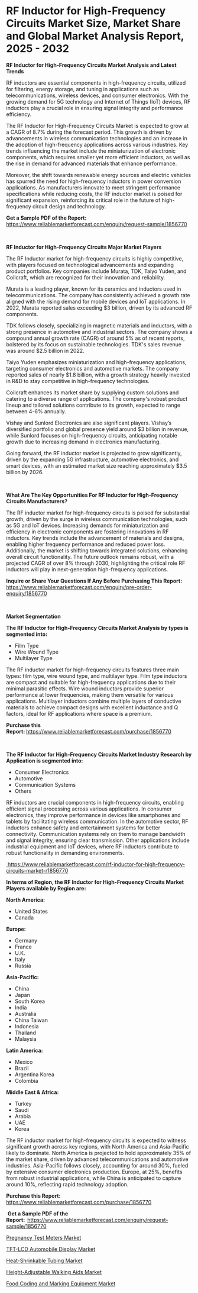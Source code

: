 <p><h1>RF Inductor for High-Frequency Circuits Market Size, Market Share and Global Market Analysis Report, 2025 - 2032</h1></p><p><strong>RF Inductor for High-Frequency Circuits Market Analysis and Latest Trends</strong></p>
<p><p>RF inductors are essential components in high-frequency circuits, utilized for filtering, energy storage, and tuning in applications such as telecommunications, wireless devices, and consumer electronics. With the growing demand for 5G technology and Internet of Things (IoT) devices, RF inductors play a crucial role in ensuring signal integrity and performance efficiency.</p><p>The RF Inductor for High-Frequency Circuits Market is expected to grow at a CAGR of 8.7% during the forecast period. This growth is driven by advancements in wireless communication technologies and an increase in the adoption of high-frequency applications across various industries. Key trends influencing the market include the miniaturization of electronic components, which requires smaller yet more efficient inductors, as well as the rise in demand for advanced materials that enhance performance.</p><p>Moreover, the shift towards renewable energy sources and electric vehicles has spurred the need for high-frequency inductors in power conversion applications. As manufacturers innovate to meet stringent performance specifications while reducing costs, the RF inductor market is poised for significant expansion, reinforcing its critical role in the future of high-frequency circuit design and technology.</p></p>
<p><strong>Get a Sample PDF of the Report:&nbsp;</strong> <a href="https://www.reliablemarketforecast.com/enquiry/request-sample/1856770?utm_campaign=1833&utm_medium=2&utm_source=Github&utm_content=ia&utm_term=08012025&utm_id=rf-inductor-for-high-frequency-circuits">https://www.reliablemarketforecast.com/enquiry/request-sample/1856770</a></p>
<p>&nbsp;</p>
<p><strong>RF Inductor for High-Frequency Circuits Major Market Players</strong></p>
<p><p>The RF Inductor market for high-frequency circuits is highly competitive, with players focused on technological advancements and expanding product portfolios. Key companies include Murata, TDK, Taiyo Yuden, and Coilcraft, which are recognized for their innovation and reliability.</p><p>Murata is a leading player, known for its ceramics and inductors used in telecommunications. The company has consistently achieved a growth rate aligned with the rising demand for mobile devices and IoT applications. In 2022, Murata reported sales exceeding $3 billion, driven by its advanced RF components.</p><p>TDK follows closely, specializing in magnetic materials and inductors, with a strong presence in automotive and industrial sectors. The company shows a compound annual growth rate (CAGR) of around 5% as of recent reports, bolstered by its focus on sustainable technologies. TDK's sales revenue was around $2.5 billion in 2022.</p><p>Taiyo Yuden emphasizes miniaturization and high-frequency applications, targeting consumer electronics and automotive markets. The company reported sales of nearly $1.8 billion, with a growth strategy heavily invested in R&D to stay competitive in high-frequency technologies.</p><p>Coilcraft enhances its market share by supplying custom solutions and catering to a diverse range of applications. The company's robust product lineup and tailored solutions contribute to its growth, expected to range between 4-6% annually.</p><p>Vishay and Sunlord Electronics are also significant players. Vishay’s diversified portfolio and global presence yield around $3 billion in revenue, while Sunlord focuses on high-frequency circuits, anticipating notable growth due to increasing demand in electronics manufacturing.</p><p>Going forward, the RF inductor market is projected to grow significantly, driven by the expanding 5G infrastructure, automotive electronics, and smart devices, with an estimated market size reaching approximately $3.5 billion by 2026.</p></p>
<p>&nbsp;</p>
<p><strong>What Are The Key Opportunities For RF Inductor for High-Frequency Circuits Manufacturers?</strong></p>
<p><p>The RF inductor market for high-frequency circuits is poised for substantial growth, driven by the surge in wireless communication technologies, such as 5G and IoT devices. Increasing demands for miniaturization and efficiency in electronic components are fostering innovations in RF inductors. Key trends include the advancement of materials and designs, enabling higher frequency performance and reduced power loss. Additionally, the market is shifting towards integrated solutions, enhancing overall circuit functionality. The future outlook remains robust, with a projected CAGR of over 8% through 2030, highlighting the critical role RF inductors will play in next-generation high-frequency applications.</p></p>
<p><strong>Inquire or Share Your Questions If Any Before Purchasing This Report:</strong> <a href="https://www.reliablemarketforecast.com/enquiry/pre-order-enquiry/1856770?utm_campaign=1833&utm_medium=2&utm_source=Github&utm_content=ia&utm_term=08012025&utm_id=rf-inductor-for-high-frequency-circuits">https://www.reliablemarketforecast.com/enquiry/pre-order-enquiry/1856770</a></p>
<p>&nbsp;</p>
<p><strong>Market Segmentation</strong></p>
<p><strong>The RF Inductor for High-Frequency Circuits Market Analysis by types is segmented into:</strong></p>
<p><ul><li>Film Type</li><li>Wire Wound Type</li><li>Multilayer Type</li></ul></p>
<p><p>The RF inductor market for high-frequency circuits features three main types: film type, wire wound type, and multilayer type. Film type inductors are compact and suitable for high-frequency applications due to their minimal parasitic effects. Wire wound inductors provide superior performance at lower frequencies, making them versatile for various applications. Multilayer inductors combine multiple layers of conductive materials to achieve compact designs with excellent inductance and Q factors, ideal for RF applications where space is a premium.</p></p>
<p><strong>Purchase this Report:&nbsp;</strong><a href="https://www.reliablemarketforecast.com/purchase/1856770?utm_campaign=1833&utm_medium=2&utm_source=Github&utm_content=ia&utm_term=08012025&utm_id=rf-inductor-for-high-frequency-circuits">https://www.reliablemarketforecast.com/purchase/1856770</a></p>
<p>&nbsp;</p>
<p><strong>The RF Inductor for High-Frequency Circuits Market Industry Research by Application is segmented into:</strong></p>
<p><ul><li>Consumer Electronics</li><li>Automotive</li><li>Communication Systems</li><li>Others</li></ul></p>
<p><p>RF inductors are crucial components in high-frequency circuits, enabling efficient signal processing across various applications. In consumer electronics, they improve performance in devices like smartphones and tablets by facilitating wireless communication. In the automotive sector, RF inductors enhance safety and entertainment systems for better connectivity. Communication systems rely on them to manage bandwidth and signal integrity, ensuring clear transmission. Other applications include industrial equipment and IoT devices, where RF inductors contribute to robust functionality in demanding environments.</p></p>
<p><a href="https://www.reliablemarketforecast.com/rf-inductor-for-high-frequency-circuits-market-r1856770?utm_campaign=1833&utm_medium=2&utm_source=Github&utm_content=ia&utm_term=08012025&utm_id=rf-inductor-for-high-frequency-circuits">&nbsp;https://www.reliablemarketforecast.com/rf-inductor-for-high-frequency-circuits-market-r1856770</a></p>
<p><strong>In terms of Region, the RF Inductor for High-Frequency Circuits Market Players available by Region are:</strong></p>
<p>
    <p> <strong> North America: </strong>
        <ul>
            <li>United States</li>
            <li>Canada</li>
        </ul>
        </p> 
    <p> <strong> Europe: </strong>
        <ul>
            <li>Germany</li>
            <li>France</li>
            <li>U.K.</li>
            <li>Italy</li>
            <li>Russia</li>
        </ul>
        </p> 
    <p> <strong> Asia-Pacific: </strong>
        <ul>
            <li>China</li>
            <li>Japan</li>
            <li>South Korea</li>
            <li>India</li>
            <li>Australia</li>
            <li>China Taiwan</li>
            <li>Indonesia</li>
            <li>Thailand</li>
            <li>Malaysia</li>
        </ul>
        </p> 
    <p> <strong> Latin America: </strong>
        <ul>
            <li>Mexico</li>
            <li>Brazil</li>
            <li>Argentina Korea</li>
            <li>Colombia</li>
        </ul>
        </p> 
    <p> <strong> Middle East & Africa: </strong>
        <ul>
            <li>Turkey</li>
            <li>Saudi</li>
            <li>Arabia</li>
            <li>UAE</li>
            <li>Korea</li>
        </ul>
    </p>
    </p>
<p><p>The RF inductor market for high-frequency circuits is expected to witness significant growth across key regions, with North America and Asia-Pacific likely to dominate. North America is projected to hold approximately 35% of the market share, driven by advanced telecommunications and automotive industries. Asia-Pacific follows closely, accounting for around 30%, fueled by extensive consumer electronics production. Europe, at 25%, benefits from robust industrial applications, while China is anticipated to capture around 10%, reflecting rapid technology adoption.</p></p>
<p><strong>Purchase this Report: </strong><a href="https://www.reliablemarketforecast.com/purchase/1856770?utm_campaign=1833&utm_medium=2&utm_source=Github&utm_content=ia&utm_term=08012025&utm_id=rf-inductor-for-high-frequency-circuits">https://www.reliablemarketforecast.com/purchase/1856770</a></p>
<p>&nbsp;<strong>Get a Sample PDF of the Report:&nbsp;&nbsp;</strong><a href="https://www.reliablemarketforecast.com/enquiry/request-sample/1856770?utm_campaign=1833&utm_medium=2&utm_source=Github&utm_content=ia&utm_term=08012025&utm_id=rf-inductor-for-high-frequency-circuits">https://www.reliablemarketforecast.com/enquiry/request-sample/1856770</a></p>
<p><strong></strong></p>
<p><p><a href="https://www.linkedin.com/pulse/sustaining-industry-growth-study-pregnancy-test-meters-market-cwhkc?utm_campaign=1833&utm_medium=2&utm_source=Github&utm_content=ia&utm_term=08012025&utm_id=rf-inductor-for-high-frequency-circuits">Pregnancy Test Meters Market</a></p><p><a href="https://www.linkedin.com/pulse/future-ready-strategic-insights-global-tft-lcd-automobile-2tz2e?utm_campaign=1833&utm_medium=2&utm_source=Github&utm_content=ia&utm_term=08012025&utm_id=rf-inductor-for-high-frequency-circuits">TFT-LCD Automobile Display Market</a></p><p><a href="https://www.linkedin.com/pulse/comprehensive-report-heat-shrinkable-tubing-market-types-applications-wuzzc?utm_campaign=1833&utm_medium=2&utm_source=Github&utm_content=ia&utm_term=08012025&utm_id=rf-inductor-for-high-frequency-circuits">Heat-Shrinkable Tubing Market</a></p><p><a href="https://www.linkedin.com/pulse/comprehensive-overview-height-adjustable-walking-aids-market-sss4c?utm_campaign=1833&utm_medium=2&utm_source=Github&utm_content=ia&utm_term=08012025&utm_id=rf-inductor-for-high-frequency-circuits">Height-Adjustable Walking Aids Market</a></p><p><a href="https://www.linkedin.com/pulse/food-coding-marking-equipment-market-report-historical-trends-ezrec?utm_campaign=1833&utm_medium=2&utm_source=Github&utm_content=ia&utm_term=08012025&utm_id=rf-inductor-for-high-frequency-circuits">Food Coding and Marking Equipment Market</a></p></p>